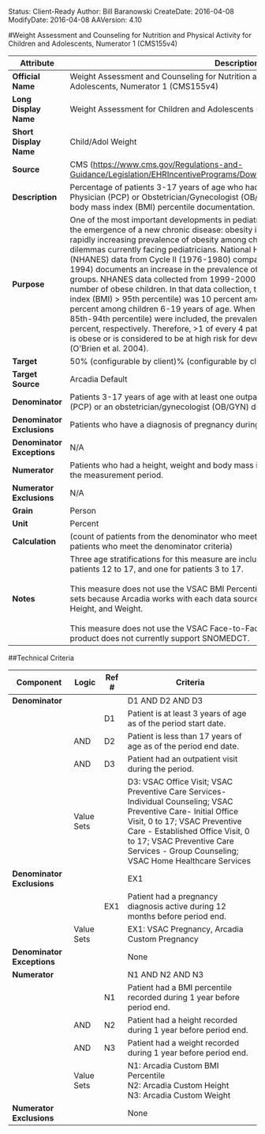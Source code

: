 Status: Client-Ready
Author: Bill Baranowski
CreateDate: 2016-04-08
ModifyDate: 2016-04-08
AAVersion: 4.10

#Weight Assessment and Counseling for Nutrition and Physical Activity for Children and Adolescents, Numerator 1 (CMS155v4)

| Attribute | Description |
| --------- | ----------- |
| **Official Name** | Weight Assessment and Counseling for Nutrition and Physical Activity for Children and Adolescents, Numerator 1 (CMS155v4) |
| **Long Display Name** | Weight Assessment for Children and Adolescents (CMS155v4) |
| **Short Display Name** | Child/Adol Weight |
| **Source** | CMS (https://www.cms.gov/Regulations-and-Guidance/Legislation/EHRIncentivePrograms/Downloads/eCQM_2014_EP_June2015.zip) |
| **Description** | Percentage of patients 3-17 years of age who had an outpatient visit with a Primary Care Physician (PCP) or Obstetrician/Gynecologist (OB/GYN) and who had height, weight, and body mass index (BMI) percentile documentation. |
| **Purpose** | One of the most important developments in pediatrics in the past two decades has been the emergence of a new chronic disease: obesity in childhood and adolescence. The rapidly increasing prevalence of obesity among children is one of the most challenging dilemmas currently facing pediatricians. National Health and Nutrition Examination Survey (NHANES) data from Cycle II (1976-1980) compared with data from Cycle III (1988-1994) documents an increase in the prevalence of obesity in all age, ethnic, and gender groups. NHANES data collected from 1999-2000 revealed a continued increase in the number of obese children. In that data collection, the prevalence of obesity (body mass index (BMI) > 95th percentile) was 10 percent among children 2-5 years of age and 15 percent among children 6-19 years of age. When children at risk for obesity (BMI of 85th-94th percentile) were included, the prevalence increased to 20 percent and 30 percent, respectively. Therefore, >1 of every 4 patients examined by pediatricians either is obese or is considered to be at high risk for developing this challenging health problem (O'Brien et al. 2004). |
| **Target** | 50% (configurable by client)% (configurable by client) |
| **Target Source** | Arcadia Default |
| **Denominator** | Patients 3-17 years of age with at least one outpatient visit with a primary care physician (PCP) or an obstetrician/gynecologist (OB/GYN) during the measurement period. |
| **Denominator Exclusions** | Patients who have a diagnosis of pregnancy during the measurement period. |
| **Denominator Exceptions** | N/A |
| **Numerator** | Patients who had a height, weight and body mass index (BMI) percentile recorded during the measurement period. |
| **Numerator Exclusions** | N/A |
| **Grain** | Person |
| **Unit** | Percent |
| **Calculation** | (count of patients from the denominator who meet the numerator criteria) / (count of patients who meet the denominator criteria) |
| **Notes** | Three age stratifications for this measure are included: one for patients 3 to 11, one for patients 12 to 17, and one for patients 3 to 17.<br><br>This measure does not use the VSAC BMI Percentile, VSAC Height, or VSAC Weight value sets because Arcadia works with each data source individually to capture BMI Percentile, Height, and Weight.<br><br>This measure does not use the VSAC Face-to-Face Interaction value set because the product does not currently support SNOMEDCT. |


##Technical Criteria

| Component | Logic | Ref # | Criteria |
| --------- | ----- | ----- | -------- |
| **Denominator** | | | D1 AND D2 AND D3 |
| |  | D1 | Patient is at least 3 years of age as of the period start date. |
| | AND | D2 | Patient is less than 17 years of age as of the period end date. |
| | AND | D3 | Patient had an outpatient visit during the period. |
| | Value Sets | | D3: VSAC Office Visit; VSAC Preventive Care Services-Individual Counseling; VSAC Preventive Care- Initial Office Visit, 0 to 17; VSAC Preventive Care - Established Office Visit, 0 to 17; VSAC Preventive Care Services - Group Counseling; VSAC Home Healthcare Services |
| **Denominator Exclusions** | | | EX1 |
| |  | EX1 | Patient had a pregnancy diagnosis active during 12 months before period end. |
| | Value Sets | | EX1: VSAC Pregnancy, Arcadia Custom Pregnancy |
| **Denominator Exceptions** | | | None |
| **Numerator** | | | N1 AND N2 AND N3 |
| |  | N1 | Patient had a BMI percentile recorded during 1 year before period end. |
| | AND | N2 | Patient had a height recorded during 1 year before period end. |
| | AND | N3 | Patient had a weight recorded during 1 year before period end. |
| | Value Sets | | N1: Arcadia Custom BMI Percentile<br>N2: Arcadia Custom Height<br>N3: Arcadia Custom Weight |
| **Numerator Exclusions** | | | None |
